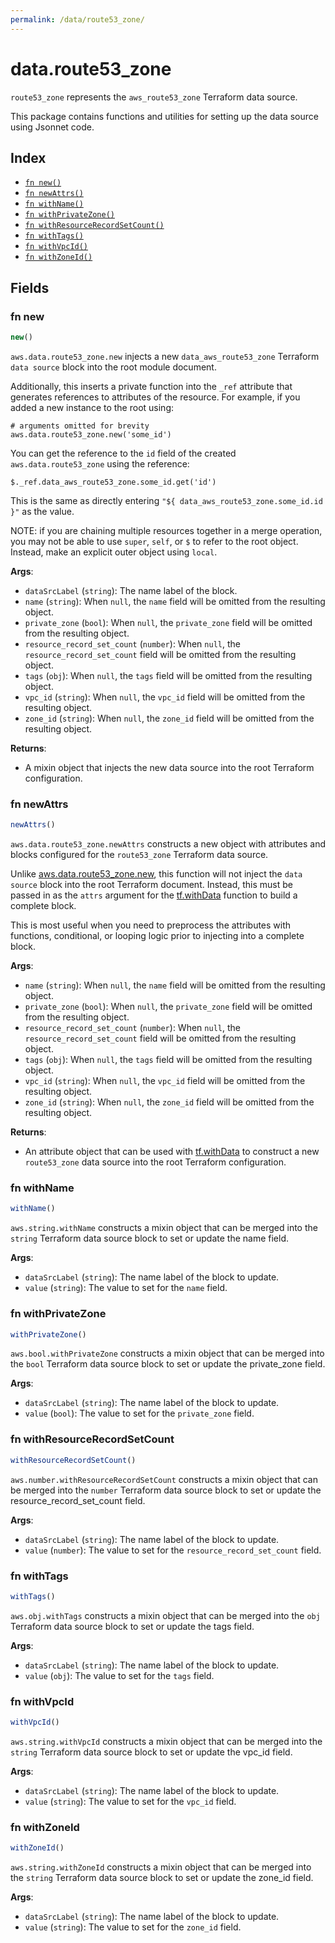```yaml
---
permalink: /data/route53_zone/
---
```


# data.route53_zone

`route53_zone` represents the `aws_route53_zone` Terraform data source.



This package contains functions and utilities for setting up the data source using Jsonnet code.


## Index

* [`fn new()`](#fn-new)
* [`fn newAttrs()`](#fn-newattrs)
* [`fn withName()`](#fn-withname)
* [`fn withPrivateZone()`](#fn-withprivatezone)
* [`fn withResourceRecordSetCount()`](#fn-withresourcerecordsetcount)
* [`fn withTags()`](#fn-withtags)
* [`fn withVpcId()`](#fn-withvpcid)
* [`fn withZoneId()`](#fn-withzoneid)

## Fields

### fn new

```ts
new()
```


`aws.data.route53_zone.new` injects a new `data_aws_route53_zone` Terraform `data source`
block into the root module document.

Additionally, this inserts a private function into the `_ref` attribute that generates references to attributes of the
resource. For example, if you added a new instance to the root using:

    # arguments omitted for brevity
    aws.data.route53_zone.new('some_id')

You can get the reference to the `id` field of the created `aws.data.route53_zone` using the reference:

    $._ref.data_aws_route53_zone.some_id.get('id')

This is the same as directly entering `"${ data_aws_route53_zone.some_id.id }"` as the value.

NOTE: if you are chaining multiple resources together in a merge operation, you may not be able to use `super`, `self`,
or `$` to refer to the root object. Instead, make an explicit outer object using `local`.

**Args**:
  - `dataSrcLabel` (`string`): The name label of the block.
  - `name` (`string`):  When `null`, the `name` field will be omitted from the resulting object.
  - `private_zone` (`bool`):  When `null`, the `private_zone` field will be omitted from the resulting object.
  - `resource_record_set_count` (`number`):  When `null`, the `resource_record_set_count` field will be omitted from the resulting object.
  - `tags` (`obj`):  When `null`, the `tags` field will be omitted from the resulting object.
  - `vpc_id` (`string`):  When `null`, the `vpc_id` field will be omitted from the resulting object.
  - `zone_id` (`string`):  When `null`, the `zone_id` field will be omitted from the resulting object.

**Returns**:
- A mixin object that injects the new data source into the root Terraform configuration.


### fn newAttrs

```ts
newAttrs()
```


`aws.data.route53_zone.newAttrs` constructs a new object with attributes and blocks configured for the `route53_zone`
Terraform data source.

Unlike [aws.data.route53_zone.new](#fn-new), this function will not inject the `data source`
block into the root Terraform document. Instead, this must be passed in as the `attrs` argument for the
[tf.withData](https://github.com/tf-libsonnet/core/tree/main/docs#fn-withdata) function to build a complete block.

This is most useful when you need to preprocess the attributes with functions, conditional, or looping logic prior to
injecting into a complete block.

**Args**:
  - `name` (`string`):  When `null`, the `name` field will be omitted from the resulting object.
  - `private_zone` (`bool`):  When `null`, the `private_zone` field will be omitted from the resulting object.
  - `resource_record_set_count` (`number`):  When `null`, the `resource_record_set_count` field will be omitted from the resulting object.
  - `tags` (`obj`):  When `null`, the `tags` field will be omitted from the resulting object.
  - `vpc_id` (`string`):  When `null`, the `vpc_id` field will be omitted from the resulting object.
  - `zone_id` (`string`):  When `null`, the `zone_id` field will be omitted from the resulting object.

**Returns**:
  - An attribute object that can be used with [tf.withData](https://github.com/tf-libsonnet/core/tree/main/docs#fn-withdata) to construct a new `route53_zone` data source into the root Terraform configuration.


### fn withName

```ts
withName()
```

`aws.string.withName` constructs a mixin object that can be merged into the `string`
Terraform data source block to set or update the name field.



**Args**:
  - `dataSrcLabel` (`string`): The name label of the block to update.
  - `value` (`string`): The value to set for the `name` field.


### fn withPrivateZone

```ts
withPrivateZone()
```

`aws.bool.withPrivateZone` constructs a mixin object that can be merged into the `bool`
Terraform data source block to set or update the private_zone field.



**Args**:
  - `dataSrcLabel` (`string`): The name label of the block to update.
  - `value` (`bool`): The value to set for the `private_zone` field.


### fn withResourceRecordSetCount

```ts
withResourceRecordSetCount()
```

`aws.number.withResourceRecordSetCount` constructs a mixin object that can be merged into the `number`
Terraform data source block to set or update the resource_record_set_count field.



**Args**:
  - `dataSrcLabel` (`string`): The name label of the block to update.
  - `value` (`number`): The value to set for the `resource_record_set_count` field.


### fn withTags

```ts
withTags()
```

`aws.obj.withTags` constructs a mixin object that can be merged into the `obj`
Terraform data source block to set or update the tags field.



**Args**:
  - `dataSrcLabel` (`string`): The name label of the block to update.
  - `value` (`obj`): The value to set for the `tags` field.


### fn withVpcId

```ts
withVpcId()
```

`aws.string.withVpcId` constructs a mixin object that can be merged into the `string`
Terraform data source block to set or update the vpc_id field.



**Args**:
  - `dataSrcLabel` (`string`): The name label of the block to update.
  - `value` (`string`): The value to set for the `vpc_id` field.


### fn withZoneId

```ts
withZoneId()
```

`aws.string.withZoneId` constructs a mixin object that can be merged into the `string`
Terraform data source block to set or update the zone_id field.



**Args**:
  - `dataSrcLabel` (`string`): The name label of the block to update.
  - `value` (`string`): The value to set for the `zone_id` field.
